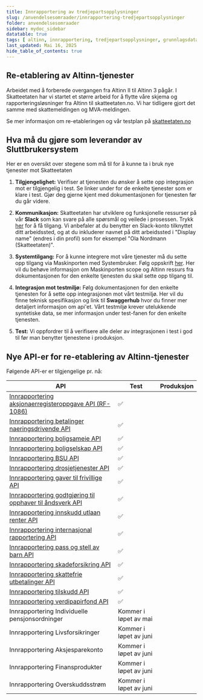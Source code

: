 ```yaml
---
title: Innrapportering av tredjepartsopplysninger
slug: /anvendelsesomraader/innrapportering-tredjepartsopplysninger
folder: anvendelsesomraader
sidebar: mydoc_sidebar
datatable: true
tags: [ altinn, innrapportering, tredjepartsopplysninger, grunnlagsdata ]
last_updated: Mai 16, 2025
hide_table_of_contents: true
---
```


## Re-etablering av Altinn-tjenester

Arbeidet med å forberede overgangen fra Altinn II til Altinn 3 pågår. I Skatteetaten har vi startet et større arbeid for
å flytte våre skjema og rapporteringsløsninger fra Altinn til skatteetaten.no. Vi har tidligere gjort det samme med
skattemeldingen og MVA-meldingen.

Se mer informasjon om re-etableringen og vår testplan
på [skatteetaten.no](https://www.skatteetaten.no/bedrift-og-organisasjon/reetableringaltinn/)

## Hva må du gjøre som leverandør av Sluttbrukersystem

Her er en oversikt over stegene som må til for å kunne ta i bruk nye tjenester mot Skatteetaten

1. **Tilgjengelighet:** Verifiser at tjenesten du ønsker å sette opp integrasjon mot er tilgjengelig i test. Se linker
   under for de enkelte tjenester som er klare i test.
   Gjør deg gjerne kjent med dokumentasjonen for tjenesten før du går videre.

2. **Kommunikasjon:** Skatteetaten har utviklere og funksjonelle ressurser på vår **Slack** som kan svare på alle
   spørsmål og veilede i prosessen.
   Trykk [her](https://join.slack.com/t/skatteetaten/shared_invite/zt-2yvnsfetg-yuDEBJkcuj5n8KSyZi9yBg) for å få
   tilgang.
   Vi anbefaler at du benytter en Slack-konto tilknyttet ditt arbeidssted, og at du inkluderer navnet på ditt
   arbeidssted i "Display name" (endres i din profil) som for eksempel "Ola Nordmann (Skatteetaten)".

3. **Systemtilgang:** For å kunne integrere mot våre tjenester må du sette opp tilgang via Maskinporten med
   Systembruker. Følg oppskrift [her](../om/systembruker.md).
   Her vil du behøve informasjon om Maskinporten scope og Altinn ressurs fra dokumentasjonen for den enkelte tjenesten
   du skal sette opp tilgang til.

4. **Integrasjon mot testmiljø:** Følg dokumentasjonen for den enkelte tjenesten for å sette opp integrasjonen mot vårt
   testmiljø. Her vil du finne teknisk spesifikasjon og link til **Swaggerhub** hvor du finner mer detaljert informasjon
   om api'et.
   Vårt testmiljø krever utelukkende syntetiske data, se mer informasjon under test-fanen for den enkelte tjenesten.

5. **Test:** Vi oppfordrer til å verifisere alle deler av integrasjonen i test i god til før man benytter tjenestene i
   produksjon.

## Nye API-er for re-etablering av Altinn-tjenester

Følgende API-er er tilgjengelige pr. nå:

| API                                                                                                          | Test                   | Produksjon |
|--------------------------------------------------------------------------------------------------------------|------------------------|------------|
| [Innrapportering aksjonaerregisteroppgave API (RF-1086)](../api/innrapportering-aksjonaerregisteroppgave.md) | :white_check_mark:     |            |
| [Innrapportering betalinger naeringsdrivende API](../api/innrapportering-betalingernaeringsdrivende.md)      | :white_check_mark:     |            |
| [Innrapportering boligsameie API](../api/innrapportering-boligsameie.md)                                     | :white_check_mark:     |            |
| [Innrapportering boligselskap API](../api/innrapportering-boligselskap.md)                                   | :white_check_mark:     |            |
| [Innrapportering BSU API](../api/innrapportering-bsu.md)                                                     | :white_check_mark:     |            |
| [Innrapportering drosjetjenester API](../api/innrapportering-drosjetjenester.md)                             | :white_check_mark:     |            |
| [Innrapportering gaver til frivillige API](../api/innrapportering-gavertilfrivillige.md)                     | :white_check_mark:     |            |
| [Innrapportering godtgjøring til opphaver til åndsverk API](../api/innrapportering-aandsverk.md)             | :white_check_mark:     |            |
| [Innrapportering innskudd utlaan renter API](../api/innrapportering-innskuddutlaanrenter.md)                 | :white_check_mark:     |            |
| [Innrapportering internasjonal rapportering API](../api/innrapportering-internasjonalrapportering.md)        | :white_check_mark:     |            |
| [Innrapportering pass og stell av barn API](../api/innrapportering-passogstell.md)                           | :white_check_mark:     |            |
| [Innrapportering skadeforsikring API](../api/innrapportering-skadeforsikring.md)                             | :white_check_mark:     |            |
| [Innrapportering skattefrie utbetalinger API](../api/innrapportering-skattefrieutbetalinger.md)              | :white_check_mark:     |            |
| [Innrapportering tilskudd API](../api/innrapportering-tilskudd.md)                                           | :white_check_mark:     |            |
| [Innrapportering verdipapirfond API](../api/innrapportering-verdipapirfond.md)                               | :white_check_mark:     |            |
| Innrapportering Individuelle pensjonsordninger                                                               | Kommer i løpet av mai  |            |
| Innrapportering Livsforsikringer                                                                             | Kommer i løpet av juni |            |
| Innrapportering Aksjesparekonto                                                                              | Kommer i løpet av juni |            |
| Innrapportering Finansprodukter                                                                              | Kommer i løpet av juni |            |
| Innrapportering Overskuddsstrøm                                                                              | Kommer i løpet av juni |            |

